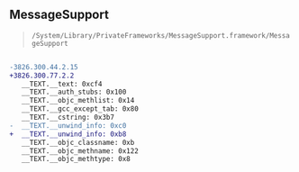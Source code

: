 ## MessageSupport

> `/System/Library/PrivateFrameworks/MessageSupport.framework/MessageSupport`

```diff

-3826.300.44.2.15
+3826.300.77.2.2
   __TEXT.__text: 0xcf4
   __TEXT.__auth_stubs: 0x100
   __TEXT.__objc_methlist: 0x14
   __TEXT.__gcc_except_tab: 0x80
   __TEXT.__cstring: 0x3b7
-  __TEXT.__unwind_info: 0xc0
+  __TEXT.__unwind_info: 0xb8
   __TEXT.__objc_classname: 0xb
   __TEXT.__objc_methname: 0x122
   __TEXT.__objc_methtype: 0x8

```
